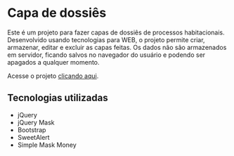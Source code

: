 # Capa de dossiês

Este é um projeto para fazer capas de dossiês de processos habitacionais. Desenvolvido usando tecnologias para WEB, o projeto permite criar, armazenar, editar e excluir as capas feitas. Os dados não são armazenados em servidor, ficando salvos no navegador do usuário e podendo ser apagados a qualquer momento.

Acesse o projeto [clicando aqui](https://gabrieszin.github.io/capa-de-dossies/).

## Tecnologias utilizadas

- jQuery
- jQuery Mask
- Bootstrap
- SweetAlert 
- Simple Mask Money